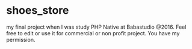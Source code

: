 # shoes_store
my final project when I was study PHP Native at Babastudio @2016. Feel free to edit or use it for commercial or non profit project. You have my permission.
